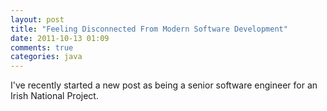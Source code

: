 ```yaml
---
layout: post
title: "Feeling Disconnected From Modern Software Development"
date: 2011-10-13 01:09
comments: true
categories: java
---
```


I've recently started a new post as being a senior software engineer
for an Irish National Project.
